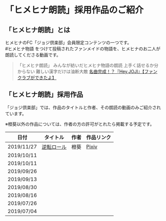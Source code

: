 # 「ヒメヒナ朗読」採用作品のご紹介
## 「ヒメヒナ朗読」とは
ヒメヒナのFC「ジョジ倶楽部」会員限定コンテンツの一つです。  
#ヒメヒナ物語 をつけて投稿されたファンメイドの物語を、ヒメヒナのお二人が朗読してくださる動画です。

> 「ヒメヒナ朗読」
> みんなが紡いだヒメヒナ物語の朗読
> 上手く話せるか分からない
> 難しい漢字だけは油断大敵
> [名曲完成！？『Hey,JOJI』【ファンクラブができたよ】](https://www.youtube.com/watch?v=AJmvFgrZF1Q)

## 「ヒメヒナ朗読」採用作品

「ジョジ倶楽部」では、作品のタイトルと作者、その朗読の動画のみご紹介されています。  

※橙葵以外の作品については、作者の方の許可がとれたら掲載する予定です。

| 日付 | タイトル | 作者 | 作品リンク |
|---|---|---|---|
| 2019/11/27 | [逆転ロール]() | 橙葵 | [Pixiv](https://www.pixiv.net/novel/show.php?id=11616946) |
| 2019/10/11 |  |  |  |
| 2019/10/11 |  |  |  |
| 2019/09/26 |  |  |  |
| 2019/09/13 |  |  |  |
| 2019/08/30 |  |  |  |
| 2019/08/16 |  |  |  |
| 2019/07/26 |  |  |  |
| 2019/07/04 |  |  |  |
